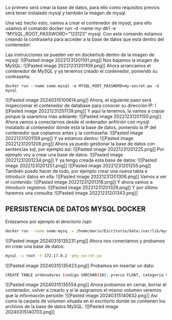 Lo primero será crear la base de datos, para ello como requisitos previos será tener instalado mysql y también la imagen de mysql.

Una vez hecho esto, vamos a crear el contenedor de mysql, para ello usamos el comando docker run -d –name my-db1 -e “MYSQL_ROOT_PASSWORD=”123123” mysql. Con este comando estamos creando la contraseña para acceder a la base de datos que está dentro del contenedor:

Las instrucciones se pueden ver en dockerhub dentro de la imagen de mysql:
![[Pasted image 20221231201101.png]]
Nos bajamos la imagen de MySQL:
![[Pasted image 20221231201109.png]]
Ahora arrancamos el contenedor de MySQL y ya tenemos creado el contenedor, poniendo su contraseña:
```docker
docker run --name some-mysql -e MYSQL_ROOT_PASSWORD=my-secret-pw -d mysql
```
![[Pasted image 20240315100814.png]]
Ahora, el siguiente paso será inspeccionar el contenedor de database para conocer su dirección IP:
![[Pasted image 20221231201139.png]]
Y aquí la tenemos, la vamos a copiar porque la usaremos más adelante:
![[Pasted image 20221231201150.png]]
Ahora vamos a conectarnos desde el ordenador anfitrión con mysql instalado al contenedor donde está la base de datos, poniendo la IP del contenedor que copiamos antes y la contraseña:
![[Pasted image 20221231201159.png]]
Y ya estamos dentro:
![[Pasted image 20221231201208.png]]
Ahora ya puedo gestionar la base de datos con sentencias sql, por ejemplo así:
![[Pasted image 20221231201225.png]]
Por ejemplo voy a crear una base de datos:
![[Pasted image 20221231201234.png]]
Y ya tengo creada esta base de datos:
![[Pasted image 20221231201251.png]]
![[Pasted image 20221231201255.png]]
También puedo hacer de todo, por ejemplo crear una nueva tabla e introducir datos en ella:
![[Pasted image 20221231201306.png]]
Vamos a ver el contenido:
![[Pasted image 20221231201318.png]]
Y ahora vamos a introducir registros:
![[Pasted image 20221231201329.png]]
Y por último haremos una consulta:
![[Pasted image 20221231201343.png]]
## PERSISTENCIA DE DATOS MYSQL DOCKER
Enlazamos por ejemplo el directorio /opt:
```bash
docker run --name some-mysq -v /home/mario/Escritorio/data:/var/lib/mysql -e MYSQL_ROOT_PASSWORD=my_secret_pw -d mysql
```
![[Pasted image 20240315135231.png]]
Ahora nos conectamos y probamos en crear una base de datos:
```bash
mysql -u root -h 172.17.0.2 -pmy-secret-pw
```
![[Pasted image 20240315135423.png]]
Probamos en insertar un dato:
```bash
CREATE TABLE ordenadores (codigo VARCHAR(10), precio FLOAT, categoria VARCHAR(15));
```
![[Pasted image 20240315135554.png]]
Ahora probamos en cerrar, borrar el contenedor, volver a crearlo y si le asignamos el mismo volumen veremos que la información persiste:
![[Pasted image 20240315140632.png]]
Así como la carpeta de volumen situada en el escritorio donde se contienen los archivos de la base de datos MySQL:
![[Pasted image 20240315140703.png]]
